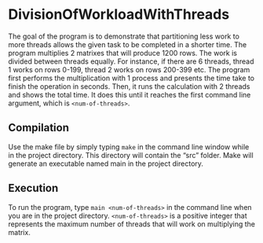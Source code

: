 # DivisionOfWorkloadWithThreads

The goal of the program is to demonstrate that partitioning less work to more threads allows the given task to be completed in a shorter time. The program multiplies 2 matrixes that will produce 1200 rows. The work is divided between threads equally. For instance, if there are 6 threads, thread 1 works on rows 0-199, thread 2 works on rows 200-399 etc. The program first performs the multiplication with 1 process and presents the time take to finish the operation in seconds. Then, it runs the calculation with 2 threads and shows the total time. It does this until it reaches the first command line argument, which is ```<num-of-threads>```.

## Compilation

Use the make file by simply typing ```make``` in the command line window while in the project directory. This directory will contain the “src” folder. Make will generate an executable named main in the project directory. 

## Execution

To run the program, type ```main <num-of-threads>``` in the command line when you are in the project directory. ```<num-of-threads>``` is a positive integer that represents the maximum number of threads that will work on multiplying the matrix.
